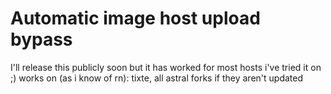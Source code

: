 # Automatic image host upload bypass

I'll release this publicly soon but it has worked for most hosts i've tried it on ;)
works on (as i know of rn): tixte, all astral forks if they aren't updated 
